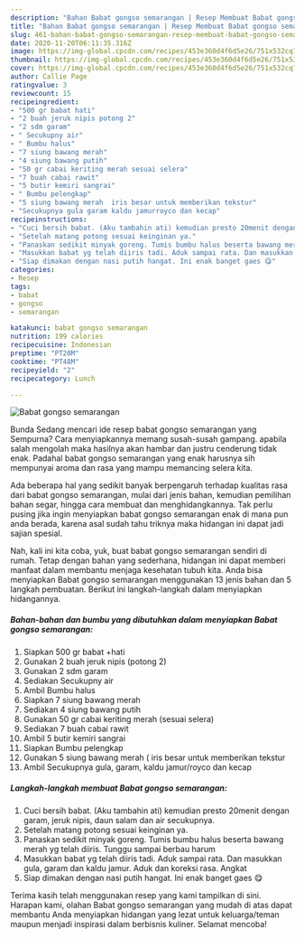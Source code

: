 ```yaml
---
description: "Bahan Babat gongso semarangan | Resep Membuat Babat gongso semarangan Yang Paling Enak"
title: "Bahan Babat gongso semarangan | Resep Membuat Babat gongso semarangan Yang Paling Enak"
slug: 461-bahan-babat-gongso-semarangan-resep-membuat-babat-gongso-semarangan-yang-paling-enak
date: 2020-11-20T06:11:35.316Z
image: https://img-global.cpcdn.com/recipes/453e360d4f6d5e26/751x532cq70/babat-gongso-semarangan-foto-resep-utama.jpg
thumbnail: https://img-global.cpcdn.com/recipes/453e360d4f6d5e26/751x532cq70/babat-gongso-semarangan-foto-resep-utama.jpg
cover: https://img-global.cpcdn.com/recipes/453e360d4f6d5e26/751x532cq70/babat-gongso-semarangan-foto-resep-utama.jpg
author: Callie Page
ratingvalue: 3
reviewcount: 15
recipeingredient:
- "500 gr babat hati"
- "2 buah jeruk nipis potong 2"
- "2 sdm garam"
- " Secukupny air"
- " Bumbu halus"
- "7 siung bawang merah"
- "4 siung bawang putih"
- "50 gr cabai keriting merah sesuai selera"
- "7 buah cabai rawit"
- "5 butir kemiri sangrai"
- " Bumbu pelengkap"
- "5 siung bawang merah  iris besar untuk memberikan tekstur"
- "Secukupnya gula garam kaldu jamurroyco dan kecap"
recipeinstructions:
- "Cuci bersih babat. (Aku tambahin ati) kemudian presto 20menit dengan garam, jeruk nipis, daun salam dan air secukupnya."
- "Setelah matang potong sesuai keinginan ya."
- "Panaskan sedikit minyak goreng. Tumis bumbu halus beserta bawang merah yg telah diiris. Tunggu sampai berbau harum"
- "Masukkan babat yg telah diiris tadi. Aduk sampai rata. Dan masukkan gula, garam dan kaldu jamur. Aduk dan koreksi rasa. Angkat"
- "Siap dimakan dengan nasi putih hangat. Ini enak banget gaes 😋"
categories:
- Resep
tags:
- babat
- gongso
- semarangan

katakunci: babat gongso semarangan 
nutrition: 199 calories
recipecuisine: Indonesian
preptime: "PT20M"
cooktime: "PT48M"
recipeyield: "2"
recipecategory: Lunch

---
```



![Babat gongso semarangan](https://img-global.cpcdn.com/recipes/453e360d4f6d5e26/751x532cq70/babat-gongso-semarangan-foto-resep-utama.jpg)

Bunda Sedang mencari ide resep babat gongso semarangan yang Sempurna? Cara menyiapkannya memang susah-susah gampang. apabila salah mengolah maka hasilnya akan hambar dan justru cenderung tidak enak. Padahal babat gongso semarangan yang enak harusnya sih mempunyai aroma dan rasa yang mampu memancing selera kita.

Ada beberapa hal yang sedikit banyak berpengaruh terhadap kualitas rasa dari babat gongso semarangan, mulai dari jenis bahan, kemudian pemilihan bahan segar, hingga cara membuat dan menghidangkannya. Tak perlu pusing jika ingin menyiapkan babat gongso semarangan enak di mana pun anda berada, karena asal sudah tahu triknya maka hidangan ini dapat jadi sajian spesial.




Nah, kali ini kita coba, yuk, buat babat gongso semarangan sendiri di rumah. Tetap dengan bahan yang sederhana, hidangan ini dapat memberi manfaat dalam membantu menjaga kesehatan tubuh kita. Anda bisa menyiapkan Babat gongso semarangan menggunakan 13 jenis bahan dan 5 langkah pembuatan. Berikut ini langkah-langkah dalam menyiapkan hidangannya.

<!--inarticleads1-->

##### Bahan-bahan dan bumbu yang dibutuhkan dalam menyiapkan Babat gongso semarangan:

1. Siapkan 500 gr babat +hati
1. Gunakan 2 buah jeruk nipis (potong 2)
1. Gunakan 2 sdm garam
1. Sediakan  Secukupny air
1. Ambil  Bumbu halus
1. Siapkan 7 siung bawang merah
1. Sediakan 4 siung bawang putih
1. Gunakan 50 gr cabai keriting merah (sesuai selera)
1. Sediakan 7 buah cabai rawit
1. Ambil 5 butir kemiri sangrai
1. Siapkan  Bumbu pelengkap
1. Gunakan 5 siung bawang merah ( iris besar untuk memberikan tekstur
1. Ambil Secukupnya gula, garam, kaldu jamur/royco dan kecap




<!--inarticleads2-->

##### Langkah-langkah membuat Babat gongso semarangan:

1. Cuci bersih babat. (Aku tambahin ati) kemudian presto 20menit dengan garam, jeruk nipis, daun salam dan air secukupnya.
1. Setelah matang potong sesuai keinginan ya.
1. Panaskan sedikit minyak goreng. Tumis bumbu halus beserta bawang merah yg telah diiris. Tunggu sampai berbau harum
1. Masukkan babat yg telah diiris tadi. Aduk sampai rata. Dan masukkan gula, garam dan kaldu jamur. Aduk dan koreksi rasa. Angkat
1. Siap dimakan dengan nasi putih hangat. Ini enak banget gaes 😋




Terima kasih telah menggunakan resep yang kami tampilkan di sini. Harapan kami, olahan Babat gongso semarangan yang mudah di atas dapat membantu Anda menyiapkan hidangan yang lezat untuk keluarga/teman maupun menjadi inspirasi dalam berbisnis kuliner. Selamat mencoba!
